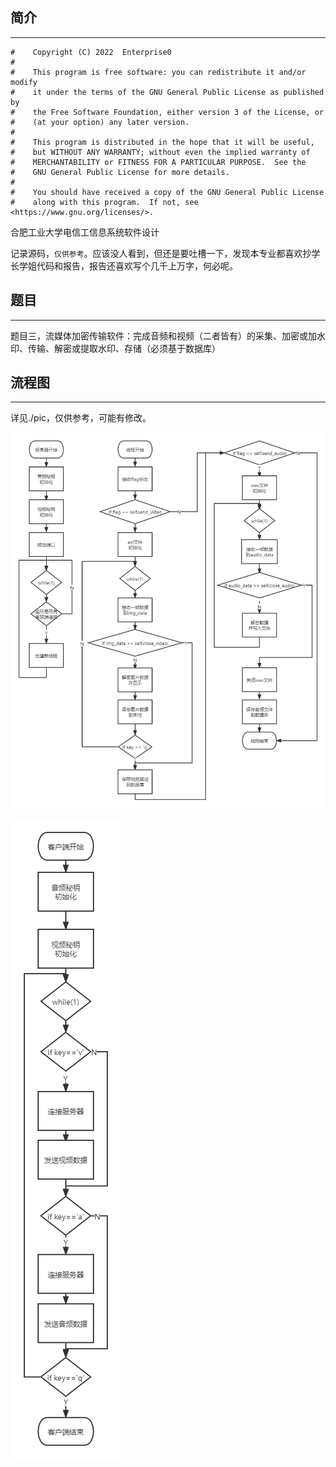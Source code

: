 ## 简介
----

```
#    Copyright (C) 2022  Enterprise0
#
#    This program is free software: you can redistribute it and/or modify
#    it under the terms of the GNU General Public License as published by
#    the Free Software Foundation, either version 3 of the License, or
#    (at your option) any later version.
#
#    This program is distributed in the hope that it will be useful,
#    but WITHOUT ANY WARRANTY; without even the implied warranty of
#    MERCHANTABILITY or FITNESS FOR A PARTICULAR PURPOSE.  See the
#    GNU General Public License for more details.
#
#    You should have received a copy of the GNU General Public License
#    along with this program.  If not, see <https://www.gnu.org/licenses/>.
```

合肥工业大学电信工信息系统软件设计

记录源码，`仅供参考`。应该没人看到，但还是要吐槽一下，发现本专业都喜欢抄学长学姐代码和报告，报告还喜欢写个几千上万字，何必呢。

## 题目
----

题目三，流媒体加密传输软件：完成音频和视频（二者皆有）的采集、加密或加水印、传输、解密或提取水印、存储（必须基于数据库）

## 流程图
----
详见./pic，仅供参考，可能有修改。

![服务器流程图](pic/服务器流程图.png)

![客户端流程图](pic/客户端流程图.png)
